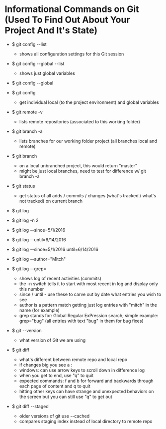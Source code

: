 # Informational Commands on Git (Used To Find Out About Your Project And It's State)

- \$ git config --list
  - shows all configuration settings for this Git session
  
- \$ git config --global --list
  - shows just global variables

- \$ git config --global <variable name>
- \$ git config <variable name>
  - get individual local (to the project environment) and global variables
    
- \$ git remote -v
  - lists remote repositories (associated to this working folder)

- \$ git branch -a
  - lists branches for our working folder project (all branches local and remote)

- \$ git branch
  - on a local unbranched project, this would return "master"
  - might be just local branches, need to test for difference w/ git branch -a 
  
- \$ git status
  - get status of all adds / commits / changes (what's tracked / what's not tracked) on current branch

- \$ git log
- \$ git log -n 2
- \$ git log --since=5/1/2016
- \$ git log --until=6/14/2016
- \$ git log --since=5/1/2016 until=6/14/2016
- \$ git log --author="Mitch"
- \$ git log --grep=<LINUX grep commands here to search log>
  - shows log of recent activities (commits)
  - the -n switch tells it to start with most recent in log and display only this number
  - since / until - use these to carve out by date what entries you wish to see
  - author is a pattern match getting just log entries with "mitch" in the name (for example)
  - grep stands for:  Global Regular ExPression search; simple example:  grep="bug" (all entries with text "bug" in them for bug fixes)
  
- \$ git --version
  - what version of Git we are using

- \$ git diff 
  - what's different between remote repo and local repo
  - if changes big you see a :
  - windows: can use arrow keys to scroll down in difference log
  - when you get to end, use "q" to quit
  - expected commands:  f and b for forward and backwards through each page of content and q to quit
  - hitting other keys can have strange and unexpected behaviors on the screen but you can still use "q" to get out  

- \$ git diff --staged
  - older versions of git use --cached
  - compares staging index instead of local directory to remote repo
  
 